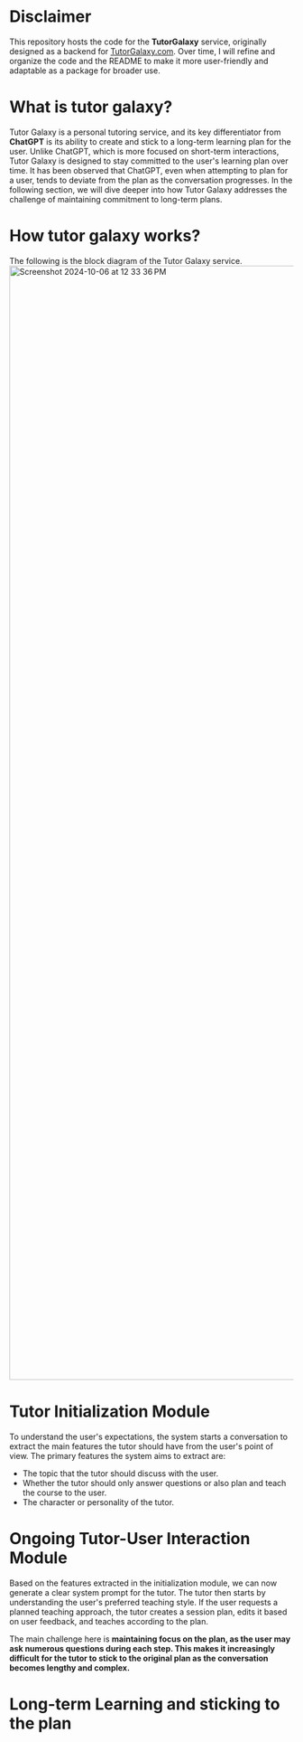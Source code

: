 # Disclaimer

This repository hosts the code for the **TutorGalaxy** service, originally designed as a backend for [TutorGalaxy.com](https://tutor-galaxy.com). Over time, I will refine and organize the code and the README to make it more user-friendly and adaptable as a package for broader use.

# What is tutor galaxy?
Tutor Galaxy is a personal tutoring service, and its key differentiator from **ChatGPT** is its ability to create and stick to a long-term learning plan for the user. Unlike ChatGPT, which is more focused on short-term interactions, Tutor Galaxy is designed to stay committed to the user's learning plan over time. It has been observed that ChatGPT, even when attempting to plan for a user, tends to deviate from the plan as the conversation progresses. In the following section, we will dive deeper into how Tutor Galaxy addresses the challenge of maintaining commitment to long-term plans. 

# How tutor galaxy works?
The following is the block diagram of the Tutor Galaxy service.
<img width="1972" alt="Screenshot 2024-10-06 at 12 33 36 PM" src="https://github.com/user-attachments/assets/bdd3311d-4f1f-4f4f-b397-146dbca5be39">

# Tutor Initialization Module

To understand the user's expectations, the system starts a conversation to extract the main features the tutor should have from the user's point of view. The primary features the system aims to extract are:

- The topic that the tutor should discuss with the user.
- Whether the tutor should only answer questions or also plan and teach the course to the user.
- The character or personality of the tutor.


# Ongoing Tutor-User Interaction Module

Based on the features extracted in the initialization module, we can now generate a clear system prompt for the tutor. The tutor then starts by understanding the user's preferred teaching style. If the user requests a planned teaching approach, the tutor creates a session plan, edits it based on user feedback, and teaches according to the plan.

The main challenge here is **maintaining focus on the plan, as the user may ask numerous questions during each step. This makes it increasingly difficult for the tutor to stick to the original plan as the conversation becomes lengthy and complex.**

# Long-term Learning and sticking to the plan 






